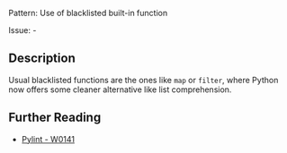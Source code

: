Pattern: Use of blacklisted built-in function

Issue: -

## Description

Usual blacklisted functions are the ones like `map` or `filter`, where Python now offers some cleaner alternative like list comprehension.

## Further Reading

* [Pylint - W0141](http://pylint-messages.wikidot.com/messages:w0141)